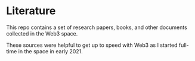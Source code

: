 # Literature

This repo contains a set of research papers, books, and other documents collected in the Web3 space.

These sources were helpful to get up to speed with Web3 as I started full-time in the space in early 2021.
